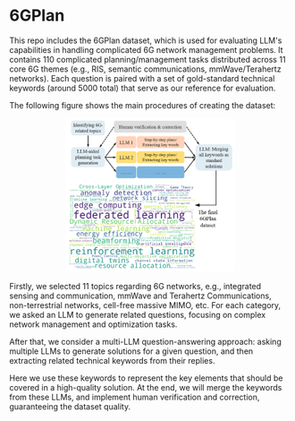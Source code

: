# 6GPlan

This repo includes the 6GPlan dataset, which is used for evaluating LLM's capabilities in handling complicated 6G network management problems.
It contains 110 complicated planning/management tasks distributed across 11 core 6G themes (e.g., RIS, semantic communications, mmWave/Terahertz networks). Each question is paired with a set of gold-standard technical keywords (around 5000 total) that serve as our reference for evaluation. 

The following figure shows the main procedures of creating the dataset:

<p align="center">
<img src=Asset/fig-data2.jpg width=60%  />
</p>

Firstly, we selected 11 topics regarding 6G networks, e.g., integrated sensing and communication, mmWave and Terahertz Communications, non-terrestrial networks, cell-free massive MIMO, etc. 
For each category, we asked an LLM to generate related questions, focusing on complex network management and optimization tasks. 

After that, we consider a multi-LLM question-answering approach: asking multiple LLMs to generate solutions for a given question, and then extracting related technical keywords from their replies.

Here we use these keywords to represent the key elements that should be covered in a high-quality solution. 
At the end, we will merge the keywords from these LLMs, and implement human verification and correction, guaranteeing the dataset quality. 
